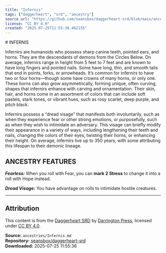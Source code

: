 ```yaml
---
title: "Infernis"
tags: ["daggerheart", "srd", "ancestry"]
source_url: "https://github.com/seansbox/daggerheart-srd/blob/main/ancestries/Infernis.md"
license: "CC BY 4.0"
created: "2025-07-25T11:55:36.462155"
---
```


﻿# INFERNIS

Infernirs are humanoids who possess sharp canine teeth, pointed ears, and horns. They are the descendants of demons from the Circles Below. On average, infernirs range in height from 5 feet to 7 feet and are known to have long fingers and pointed nails. Some have long, thin, and smooth tails that end in points, forks, or arrowheads. It’s common for infernirs to have two or four horns—though some have crowns of many horns, or only one. These horns can also grow asymmetrically, forming unique, often curving, shapes that infernirs enhance with carving and ornamentation. Their skin, hair, and horns come in an assortment of colors that can include soft pastels, stark tones, or vibrant hues, such as rosy scarlet, deep purple, and pitch black.

Infernirs possess a “dread visage” that manifests both involuntarily, such as when they experience fear or other strong emotions, or purposefully, such as when they wish to intimidate an adversary. This visage can briefly modify their appearance in a variety of ways, including lengthening their teeth and nails, changing the colors of their eyes, twisting their horns, or enhancing their height. On average, infernirs live up to 350 years, with some attributing this lifespan to their demonic lineage.

## ANCESTRY FEATURES

***Fearless:*** When you roll with Fear, you can **mark 2 Stress** to change it into a roll with Hope instead.

***Dread Visage:*** You have advantage on rolls to intimidate hostile creatures.

---

## Attribution

This content is from the [Daggerheart SRD](https://github.com/seansbox/daggerheart-srd/blob/main/ancestries/Infernis.md) by [Darrington Press](https://darringtonpress.com/), licensed under [CC BY 4.0](https://creativecommons.org/licenses/by/4.0/).

**Source:** `ancestries/Infernis.md`  
**Repository:** [seansbox/daggerheart-srd](https://github.com/seansbox/daggerheart-srd)  
**Downloaded:** 2025-07-25 11:55:36

